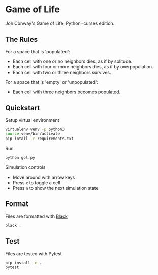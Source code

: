 # Game of Life

Joh Conway's Game of Life, Python+curses edition.

## The Rules
For a space that is 'populated':
- Each cell with one or no neighbors dies, as if by solitude. 
- Each cell with four or more neighbors dies, as if by overpopulation. 
- Each cell with two or three neighbors survives. 

For a space that is 'empty' or 'unpopulated':
- Each cell with three neighbors becomes populated. 


## Quickstart

Setup virtual environment

```bash
virtualenv venv -p python3
source venv/bin/activate
pip intall -r requirements.txt
```

Run

```bash
python gol.py
```

Simulation controls
- Move around with arrow keys
- Press `x` to toggle a cell
- Press `n` to show the next simulation state

## Format

Files are formatted with [Black](https://pypi.org/project/black/)

```bash
black .
```

## Test

Files are tested with Pytest

```bash
pip install -e .
pytest
```